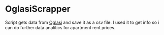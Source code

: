 # OglasiScrapper
 
Script gets data from [Oglasi](https://oglasi.rs) and save it as a csv file.
I used it to get info so i can do further data analitics for apartment rent prices.
